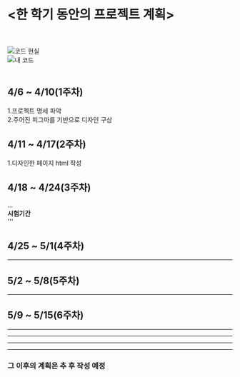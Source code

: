 # <한 학기 동안의 프로젝트 계획>

<br/><br/>
![코드 현실](https://d2u3dcdbebyaiu.cloudfront.net/uploads/atch_img/640/6484d183a1521bae752e2b411aff3759_res.jpeg)
<br/>
![내 코드](https://d2u3dcdbebyaiu.cloudfront.net/uploads/atch_img/725/ee8bf15208fb7aa4e6142ab933418471_res.jpeg)
<br/><br/>

## 4/6 ~ 4/10(1주차)

1.프로젝트 명세 파악  
2.주어진 피그마를 기반으로 디자인 구상
<bt/>

## 4/11 ~ 4/17(2주차)

1.디자인한 페이지 html 작성

## 4/18 ~ 4/24(3주차)

...  
**시험기간**  
'''

## 4/25 ~ 5/1(4주차)

---

## 5/2 ~ 5/8(5주차)

---

## 5/9 ~ 5/15(6주차)

---

---

---

---

### 그 이후의 계획은 추 후 작성 예정
